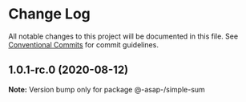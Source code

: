 # Change Log

All notable changes to this project will be documented in this file.
See [Conventional Commits](https://conventionalcommits.org) for commit guidelines.

## 1.0.1-rc.0 (2020-08-12)

**Note:** Version bump only for package @-asap-/simple-sum
